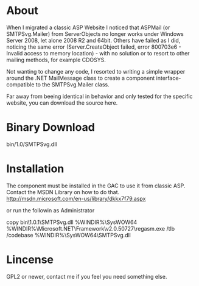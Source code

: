 About
=====
When I migrated a classic ASP Website I noticed that ASPMail
(or SMTPSvg.Mailer) from ServerObjects no longer works under Windows Server
2008, let alone 2008 R2 and 64bit. Others have failed as I did, noticing the
same error (Server.CreateObject failed, error 800703e6 - Invalid access
to memory location) - with no solution or to resort to other mailing methods,
for example CDOSYS.

Not wanting to change any code, I resorted to writing a simple wrapper around
the .NET MailMessage class to create a component interface-compatible to the
SMTPSvg.Mailer class.

Far away from beeing identical in behavior and only tested for the specific
website, you can download the source here.

Binary Download
===============
bin/1.0/SMTPSvg.dll

Installation
============
The component must be installed in the GAC to use it from classic ASP. Contact
the MSDN Library on how to do that.
<http://msdn.microsoft.com/en-us/library/dkkx7f79.aspx>

or run the followin as Administrator

 copy bin\1.0.1\SMTPSvg.dll %WINDIR%\SysWOW64\
 %WINDIR%\Microsoft.NET\Framework\v2.0.50727\regasm.exe /tlb /codebase %WINDIR%\SysWOW64\SMTPSvg.dll

Lincense
========
GPL2 or newer, contact me if you feel you need something else.
